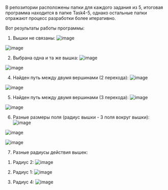 В репозитории расположены папки для каждого задания из 5, итоговая программа находится в папке Task4-5, однако остальные папки отражают процесс разработки более итеративно. 

Вот результаты работы программы: 
1. Вышки не связаны:
![image](https://github.com/Alenka-A1enka/CityGrid/assets/63575498/df992e9f-55bd-409f-8842-50fc6775ec25)

![image](https://github.com/Alenka-A1enka/CityGrid/assets/63575498/9d4c32c9-e943-404e-8310-6b0d2c0ae625)

2. Выбрана одна и та же вышка:
![image](https://github.com/Alenka-A1enka/CityGrid/assets/63575498/ea5c09e1-8006-4067-a1db-64cf8f6357fb)

![image](https://github.com/Alenka-A1enka/CityGrid/assets/63575498/9a6d9909-b341-4704-81dd-b1d2ad3370d1)

4. Найден путь между двумя вершинами (2 перехода):
![image](https://github.com/Alenka-A1enka/CityGrid/assets/63575498/a70a6a21-207a-436f-b019-ef2ceb5f7311)

![image](https://github.com/Alenka-A1enka/CityGrid/assets/63575498/af8e65c2-78dc-4cec-975e-9f11b681787e)

5. Найден путь между двумя вершинами (3 перехода):
![image](https://github.com/Alenka-A1enka/CityGrid/assets/63575498/24571a6c-e827-400a-8a71-58ef67d8b3a4)

![image](https://github.com/Alenka-A1enka/CityGrid/assets/63575498/fba330be-79e0-4d59-bc14-caaf6f24c4cd)

6. Разные размеры поля (радиус вышки - 3 поля вокруг вышки):
![image](https://github.com/Alenka-A1enka/CityGrid/assets/63575498/36df8944-e434-46f4-9ac5-6361c6a9a7e9)

![image](https://github.com/Alenka-A1enka/CityGrid/assets/63575498/bf1ba9c6-d3aa-4a60-91d8-3a1bbb367565)

![image](https://github.com/Alenka-A1enka/CityGrid/assets/63575498/bff56b44-a19a-4334-9c91-1a4b26d8ffbf)

7. Разные радиусы действия вышек:
  1) Радиус 2: 
   ![image](https://github.com/Alenka-A1enka/CityGrid/assets/63575498/6a0811e5-ef9f-4a03-8b49-431d5cb7987f)
  2) Радиус 1:
    ![image](https://github.com/Alenka-A1enka/CityGrid/assets/63575498/2e95f161-5448-4e62-ba59-ff9bb51c2bf4)

  3) Радиус 4:
     ![image](https://github.com/Alenka-A1enka/CityGrid/assets/63575498/757f70f7-66d0-4c58-a2aa-47a665ac4c06)

